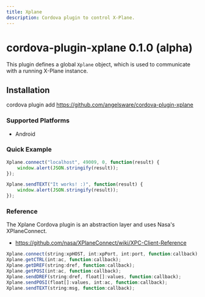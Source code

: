 ```yaml
---
title: Xplane
description: Cordova plugin to control X-Plane.
---
```

<!--
# license: Licensed to the Apache Software Foundation (ASF) under one
#         or more contributor license agreements.  See the NOTICE file
#         distributed with this work for additional information
#         regarding copyright ownership.  The ASF licenses this file
#         to you under the Apache License, Version 2.0 (the
#         "License"); you may not use this file except in compliance
#         with the License.  You may obtain a copy of the License at
#
#           http://www.apache.org/licenses/LICENSE-2.0
#
#         Unless required by applicable law or agreed to in writing,
#         software distributed under the License is distributed on an
#         "AS IS" BASIS, WITHOUT WARRANTIES OR CONDITIONS OF ANY
#         KIND, either express or implied.  See the License for the
#         specific language governing permissions and limitations
#         under the License.
-->

# cordova-plugin-xplane 0.1.0 (alpha)

This plugin defines a global `Xplane` object, which is used to communicate with a running X-Plane instance.

## Installation

cordova plugin add https://github.com/angelsware/cordova-plugin-xplane

### Supported Platforms

- Android

### Quick Example

```js
Xplane.connect("localhost", 49009, 0, function(result) {
	window.alert(JSON.stringify(result));
});

Xplane.sendTEXT("It works! :)", function(result) {
	window.alert(JSON.stringify(result));
});
```

### Reference

The Xplane Cordova plugin is an abstraction layer and uses Nasa's XPlaneConnect.

- https://github.com/nasa/XPlaneConnect/wiki/XPC-Client-Reference

```js
Xplane.connect(string:xpHOST, int:xpPort, int:port, function:callback);
Xplane.getCTRL(int:ac, function:callback);
Xplane.getDREF(string:dref, function:callback);
Xplane.getPOSI(int:ac, function:callback);
Xplane.sendDREF(string:dref, float[]:values, function:callback);
Xplane.sendPOSI(float[]:values, int:ac, function:callback);
Xplane.sendTEXT(string:msg, function:callback);
```

